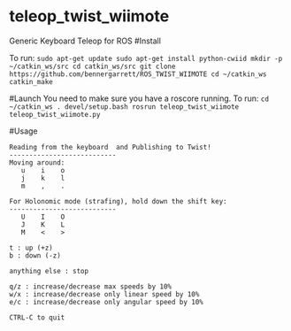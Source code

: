 # teleop_twist_wiimote
Generic Keyboard Teleop for ROS
#Install

To run: `sudo apt-get update
         sudo apt-get install python-cwiid
         mkdir -p ~/catkin_ws/src
         cd catkin_ws/src
         git clone https://github.com/bennergarrett/ROS_TWIST_WIIMOTE
         cd ~/catkin_ws
         catkin_make`

#Launch
You need to make sure you have a roscore running.
To run: `cd ~/catkin_ws
         . devel/setup.bash
         rosrun teleop_twist_wiimote teleop_twist_wiimote.py`

#Usage
```
Reading from the keyboard  and Publishing to Twist!
---------------------------
Moving around:
   u    i    o
   j    k    l
   m    ,    .

For Holonomic mode (strafing), hold down the shift key:
---------------------------
   U    I    O
   J    K    L
   M    <    >

t : up (+z)
b : down (-z)

anything else : stop

q/z : increase/decrease max speeds by 10%
w/x : increase/decrease only linear speed by 10%
e/c : increase/decrease only angular speed by 10%

CTRL-C to quit
```

